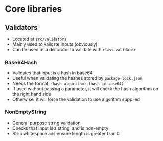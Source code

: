 # Core libraries

## Validators
- Located at `src/validators`
- Mainly used to validate inputs (obviously)
- Can be used as a decorator to validate with `class-validator`

### Base64Hash
- Validates that input is a hash in base64
- Useful when validating the hashes stored by `package-lock.json`
- Needs the format: `(hash algorithm)-(hash in base64)`
- If used without passing a parameter, it will check the hash algorithm on the right hand side
- Otherwise, it will force the validation to use algorithm supplied

### NonEmptyString
- General purpose string validation
- Checks that input is a string, and is non-empty
- Strip whitespace and ensure length is greater than 0
